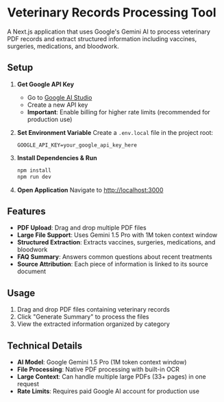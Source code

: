 # Veterinary Records Processing Tool

A Next.js application that uses Google's Gemini AI to process veterinary PDF records and extract structured information including vaccines, surgeries, medications, and bloodwork.

## Setup

1. **Get Google API Key**
   - Go to [Google AI Studio](https://aistudio.google.com/app/apikey)
   - Create a new API key
   - **Important**: Enable billing for higher rate limits (recommended for production use)

2. **Set Environment Variable**
   Create a `.env.local` file in the project root:
   ```
   GOOGLE_API_KEY=your_google_api_key_here
   ```

3. **Install Dependencies & Run**
   ```bash
   npm install
   npm run dev
   ```

4. **Open Application**
   Navigate to [http://localhost:3000](http://localhost:3000)

## Features

- **PDF Upload**: Drag and drop multiple PDF files
- **Large File Support**: Uses Gemini 1.5 Pro with 1M token context window
- **Structured Extraction**: Extracts vaccines, surgeries, medications, and bloodwork
- **FAQ Summary**: Answers common questions about recent treatments
- **Source Attribution**: Each piece of information is linked to its source document

## Usage

1. Drag and drop PDF files containing veterinary records
2. Click "Generate Summary" to process the files
3. View the extracted information organized by category

## Technical Details

- **AI Model**: Google Gemini 1.5 Pro (1M token context window)
- **File Processing**: Native PDF processing with built-in OCR
- **Large Context**: Can handle multiple large PDFs (33+ pages) in one request
- **Rate Limits**: Requires paid Google AI account for production use 